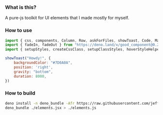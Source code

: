 ### What is this?

A pure-js toolkit for UI elements that I made mostly for myself.


### How to use

```js
import { css, components, Column, Row, askForFiles, showToast, Code, Markdown, Input, Button, Checkbox, Dropdown, popUp, Toastify, cx, } from "https://deno.land/x/good_component@0.2.2/elements.js"
import { fadeIn, fadeOut } from "https://deno.land/x/good_component@0.2.2/main/animations.js"
import { setupStyles, createCssClass, setupClassStyles, hoverStyleHelper, combineClasses, mergeStyles } from "https://deno.land/x/good_component@0.2.2/main/helpers.js"

showToast("Howdy!", {
    backgroundColor: "#7D0A0A",
    position: 'right',
    gravity: "bottom",
    duration: 8000,
})
```

### How to build

```sh
deno install -n deno_bundle -Afr https://raw.githubusercontent.com/jeff-hykin/deno_bundle/master/main.js
deno_bundle ./elements.jsx > ./elements.js
```